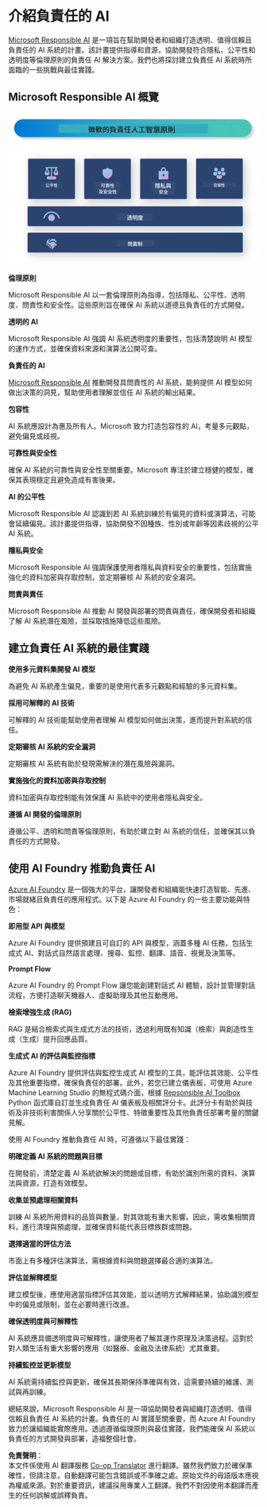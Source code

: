 <!--
CO_OP_TRANSLATOR_METADATA:
{
  "original_hash": "805b96b20152936d8f4c587d90d6e06e",
  "translation_date": "2025-07-16T22:48:37+00:00",
  "source_file": "md/01.Introduction/05/ResponsibleAI.md",
  "language_code": "mo"
}
-->
# **介紹負責任的 AI**

[Microsoft Responsible AI](https://www.microsoft.com/ai/responsible-ai?WT.mc_id=aiml-138114-kinfeylo) 是一項旨在幫助開發者和組織打造透明、值得信賴且負責任的 AI 系統的計畫。該計畫提供指導和資源，協助開發符合隱私、公平性和透明度等倫理原則的負責任 AI 解決方案。我們也將探討建立負責任 AI 系統時所面臨的一些挑戰與最佳實踐。

## Microsoft Responsible AI 概覽

![RAIPrinciples](../../../../../translated_images/RAIPrinciples.bf9c9bc6ca160d336830630939a5130a22b3f9e1f633773562f83fed08a50520.mo.png)

**倫理原則**

Microsoft Responsible AI 以一套倫理原則為指導，包括隱私、公平性、透明度、問責性和安全性。這些原則旨在確保 AI 系統以道德且負責任的方式開發。

**透明的 AI**

Microsoft Responsible AI 強調 AI 系統透明度的重要性，包括清楚說明 AI 模型的運作方式，並確保資料來源和演算法公開可查。

**負責任的 AI**

[Microsoft Responsible AI](https://www.microsoft.com/ai/responsible-ai?WT.mc_id=aiml-138114-kinfeylo) 推動開發具問責性的 AI 系統，能夠提供 AI 模型如何做出決策的洞見，幫助使用者理解並信任 AI 系統的輸出結果。

**包容性**

AI 系統應設計為惠及所有人。Microsoft 致力打造包容性的 AI，考量多元觀點，避免偏見或歧視。

**可靠性與安全性**

確保 AI 系統的可靠性與安全性至關重要。Microsoft 專注於建立穩健的模型，確保其表現穩定且避免造成有害後果。

**AI 的公平性**

Microsoft Responsible AI 認識到若 AI 系統訓練於有偏見的資料或演算法，可能會延續偏見。該計畫提供指導，協助開發不因種族、性別或年齡等因素歧視的公平 AI 系統。

**隱私與安全**

Microsoft Responsible AI 強調保護使用者隱私與資料安全的重要性，包括實施強化的資料加密與存取控制，並定期審核 AI 系統的安全漏洞。

**問責與責任**

Microsoft Responsible AI 推動 AI 開發與部署的問責與責任，確保開發者和組織了解 AI 系統潛在風險，並採取措施降低這些風險。

## 建立負責任 AI 系統的最佳實踐

**使用多元資料集開發 AI 模型**

為避免 AI 系統產生偏見，重要的是使用代表多元觀點和經驗的多元資料集。

**採用可解釋的 AI 技術**

可解釋的 AI 技術能幫助使用者理解 AI 模型如何做出決策，進而提升對系統的信任。

**定期審核 AI 系統的安全漏洞**

定期審核 AI 系統有助於發現需解決的潛在風險與漏洞。

**實施強化的資料加密與存取控制**

資料加密與存取控制能有效保護 AI 系統中的使用者隱私與安全。

**遵循 AI 開發的倫理原則**

遵循公平、透明和問責等倫理原則，有助於建立對 AI 系統的信任，並確保其以負責任的方式開發。

## 使用 AI Foundry 推動負責任 AI

[Azure AI Foundry](https://ai.azure.com?WT.mc_id=aiml-138114-kinfeylo) 是一個強大的平台，讓開發者和組織能快速打造智能、先進、市場就緒且負責任的應用程式。以下是 Azure AI Foundry 的一些主要功能與特色：

**即用型 API 與模型**

Azure AI Foundry 提供預建且可自訂的 API 與模型，涵蓋多種 AI 任務，包括生成式 AI、對話式自然語言處理、搜尋、監控、翻譯、語音、視覺及決策等。

**Prompt Flow**

Azure AI Foundry 的 Prompt Flow 讓您能創建對話式 AI 體驗，設計並管理對話流程，方便打造聊天機器人、虛擬助理及其他互動應用。

**檢索增強生成 (RAG)**

RAG 是結合檢索式與生成式方法的技術，透過利用既有知識（檢索）與創造性生成（生成）提升回應品質。

**生成式 AI 的評估與監控指標**

Azure AI Foundry 提供評估與監控生成式 AI 模型的工具，能評估其效能、公平性及其他重要指標，確保負責任的部署。此外，若您已建立儀表板，可使用 Azure Machine Learning Studio 的無程式碼介面，根據 [Repsonsible AI Toolbox](https://responsibleaitoolbox.ai/?WT.mc_id=aiml-138114-kinfeylo) Python 函式庫自訂並生成負責任 AI 儀表板及相關評分卡。此評分卡有助於與技術及非技術利害關係人分享關於公平性、特徵重要性及其他負責任部署考量的關鍵見解。

使用 AI Foundry 推動負責任 AI 時，可遵循以下最佳實踐：

**明確定義 AI 系統的問題與目標**

在開發前，清楚定義 AI 系統欲解決的問題或目標，有助於識別所需的資料、演算法與資源，打造有效模型。

**收集並預處理相關資料**

訓練 AI 系統所用資料的品質與數量，對其效能有重大影響。因此，需收集相關資料，進行清理與預處理，並確保資料能代表目標族群或問題。

**選擇適當的評估方法**

市面上有多種評估演算法，需根據資料與問題選擇最合適的演算法。

**評估並解釋模型**

建立模型後，應使用適當指標評估其效能，並以透明方式解釋結果，協助識別模型中的偏見或限制，並在必要時進行改進。

**確保透明度與可解釋性**

AI 系統應具備透明度與可解釋性，讓使用者了解其運作原理及決策過程。這對於對人類生活有重大影響的應用（如醫療、金融及法律系統）尤其重要。

**持續監控並更新模型**

AI 系統需持續監控與更新，確保其長期保持準確與有效，這需要持續的維護、測試與再訓練。

總結來說，Microsoft Responsible AI 是一項協助開發者與組織打造透明、值得信賴且負責任 AI 系統的計畫。負責任的 AI 實踐至關重要，而 Azure AI Foundry 致力於讓組織能實際應用。透過遵循倫理原則與最佳實踐，我們能確保 AI 系統以負責任的方式開發與部署，造福整個社會。

**免責聲明**：  
本文件係使用 AI 翻譯服務 [Co-op Translator](https://github.com/Azure/co-op-translator) 進行翻譯。雖然我們致力於確保準確性，但請注意，自動翻譯可能包含錯誤或不準確之處。原始文件的母語版本應視為權威來源。對於重要資訊，建議採用專業人工翻譯。我們不對因使用本翻譯而產生的任何誤解或誤釋負責。